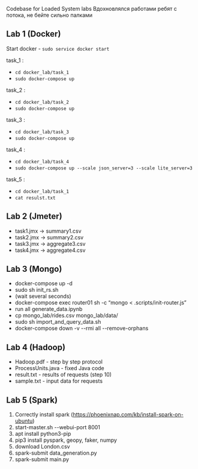 
Codebase for Loaded System labs
Вдохновлялся работами ребят с потока, не бейте сильно палками
## Lab 1 (Docker)

Start docker - `sudo service docker start`

task_1 :
- `cd docker_lab/task_1`
- `sudo docker-compose up`

task_2 :
- `cd docker_lab/task_2`
- `sudo docker-compose up`

task_3 :
- `cd docker_lab/task_3`
- `sudo docker-compose up`

task_4 :
- `cd docker_lab/task_4`
- `sudo docker-compose up --scale json_server=3 --scale lite_server=3`

task_5 :
- `cd docker_lab/task_1`
- `cat resulst.txt`

## Lab 2 (Jmeter)

- task1.jmx -> summary1.csv
- task2.jmx -> summary2.csv
- task3.jmx -> aggregate3.csv
- task4.jmx -> aggregate4.csv

## Lab 3 (Mongo)

- docker-compose up -d
- sudo sh init_rs.sh
- (wait several seconds)
- docker-compose exec router01 sh -c “mongo < .scripts/init-router.js”
- run all generate_data.ipynb
- cp mongo_lab/rides.csv mongo_lab/data/
- sudo sh import_and_query_data.sh
- docker-compose down -v --rmi all --remove-orphans

## Lab 4 (Hadoop)

- Hadoop.pdf - step by step protocol
- ProcessUnits.java - fixed Java code
- result.txt - results of requests (step 10)
- sample.txt - input data for requests 

## Lab 5 (Spark)

1. Correctly install spark (https://phoenixnap.com/kb/install-spark-on-ubuntu)
2. start-master.sh --webui-port 8001
3. apt install python3-pip
4. pip3 install pyspark, geopy, faker, numpy
5. download London.csv
6. spark-submit data_generation.py
7. spark-submit main.py
